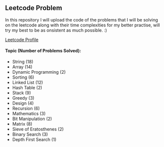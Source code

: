 
## Leetcode Problem

In this repository I will upload the code of the problems that I will be solving on the leetcode along with their time complexities for my better practise, will try my best to be as onsistent as much possible. :)

<a href="https://leetcode.com/prabhxs/">Leetcode Profile </a>

#### Topic (Number of Problems Solved):
- String (18)
- Array (14)
- Dynamic Programming (2)
- Sorting (6)
- Linked List (12)
- Hash Table (2)
- Stack (9)
- Greedy (3)
- Design (4)
- Recursion (6)
- Mathematics (3)
- Bit Manipulation (2)
- Matrix (8)
- Sieve of Eratosthenes (2)
- Binary Search (3)
- Depth First Search (1)
